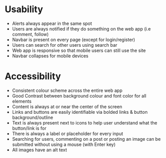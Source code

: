# Usability
- Alerts always appear in the same spot
- Users are always notified if they do something on the web app (i.e comment, follow)
- Navbar is present on every page (except for login/register)
- Users can search for other users using search bar
- Web app is responsive so that mobile users can still use the site
- Navbar collapses for mobile devices

# Accessibility
- Consistent colour scheme across the entire web app
- Good Contrast between background colour and font color for all elements
- Content is always at or near the center of the screen
- Links and buttons are easily identifiable via bolded links & button background/outline
- Text is always present next to icons to help user understand what the button/link is for
- There is always a label or placeholder for every input
- Searching for users, commenting on a post or posting an image can be submitted without using a mouse (with Enter key)
- All images have an alt text